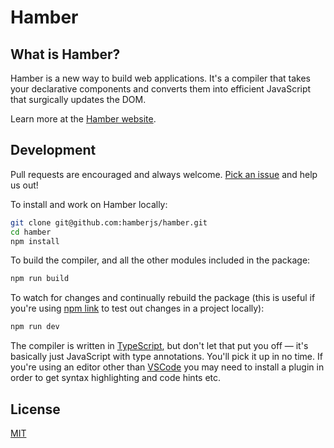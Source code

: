 # Hamber

## What is Hamber?

Hamber is a new way to build web applications. It's a compiler that takes your declarative components and converts them into efficient JavaScript that surgically updates the DOM.

Learn more at the [Hamber website](https://hamberjs.web.app).


## Development

Pull requests are encouraged and always welcome. [Pick an issue](https://github.com/hamberjs/hamber/issues?q=is%3Aissue+is%3Aopen+sort%3Aupdated-desc) and help us out!

To install and work on Hamber locally:

```bash
git clone git@github.com:hamberjs/hamber.git
cd hamber
npm install
```

To build the compiler, and all the other modules included in the package:

```bash
npm run build
```

To watch for changes and continually rebuild the package (this is useful if you're using [npm link](https://docs.npmjs.com/cli/link.html) to test out changes in a project locally):

```bash
npm run dev
```

The compiler is written in [TypeScript](https://www.typescriptlang.org/), but don't let that put you off — it's basically just JavaScript with type annotations. You'll pick it up in no time. If you're using an editor other than [VSCode](https://code.visualstudio.com/) you may need to install a plugin in order to get syntax highlighting and code hints etc.


## License

[MIT](LICENSE)
